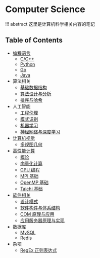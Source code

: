 # Computer Science

!!! abstract 
    这里是计算机科学相关内容的笔记


## Table of Contents

- [编程语言](pl)
    - [C/C++](pl/c_cpp/)
    - [Python](pl/python/)
    - [Go](pl/go/)
    - [Java](pl/java)
- 算法相关
    - [基础数据结构](algorithm/basic-ds)
    - [算法设计与分析](algorithm/design-analysis) <span class="toc-tag toc-tag-classnotes"></span>
    - [排序与哈希](algorithm/sort-hash)
- 人工智能
    - [工程伦理](ai/engineering-ethics) <span class="toc-tag toc-tag-classnotes"></span>
    - [模式识别](ai/mode-recognition) <span class="toc-tag toc-tag-classnotes"></span>
    - [机器学习](ai/ml) <span class="toc-tag toc-tag-classnotes"></span> <span class="toc-tag toc-tag-reports"></span>
    - [神经网络与深度学习](ai/dl)
- [计算机视觉](cv)
    - [多视图几何](cv/mvg)
- [高性能计算](hpc)
    - [概论](hpc/outline)
    - [向量化计算](hpc/vectorizecompute)
    - [GPU 编程](hpc/gpu)
    - [MPI 基础](hpc/mpi)
    - [OpenMP 基础](hpc/openmp)
    - [Taichi 基础](hpc/taichi)
- [软件相关](software)
    - [设计模式](software/design-pattern)
    - [软件构件与体系结构](software/sca) <span class="toc-tag toc-tag-classnotes"></span>
    - [COM 原理与应用](software/compa)
    - [应用服务器原理与实现](software/piaserver)
- 数据库
    - [MySQL](db/mysql)
    - Redis
- 杂项
    - [RegEx 正则表达式](others/regex)
